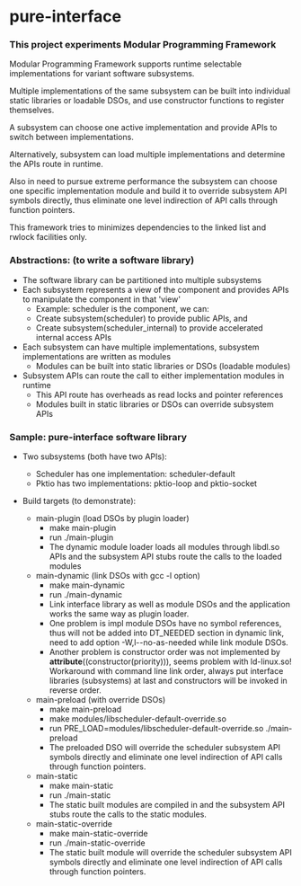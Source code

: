 # pure-interface

### This project experiments Modular Programming Framework

Modular Programming Framework supports runtime selectable
implementations for variant software subsystems.

Multiple implementations of the same subsystem can be built
into individual static libraries or loadable DSOs, and use
constructor functions to register themselves.

A subsystem can choose one active implementation and provide
APIs to switch between implementations.

Alternatively, subsystem can load multiple implementations
and determine the APIs route in runtime.

Also in need to pursue extreme performance the subsystem
can choose one specific implementation module and build it
to override subsystem API symbols directly, thus eliminate
one level indirection of API calls through function pointers.

This framework tries to minimizes dependencies to the linked
list and rwlock facilities only.

### Abstractions: (to write a software library)

* The software library can be partitioned into multiple subsystems
* Each subsystem represents a view of the component and provides APIs to
  manipulate the component in that 'view'
  * Example: scheduler is the component, we can:
  * Create subsystem(scheduler) to provide public APIs, and
  * Create subsystem(scheduler_internal) to provide accelerated internal access APIs
* Each subsystem can have multiple implementations, subsystem implementations
  are written as modules
  * Modules can be built into static libraries or DSOs (loadable modules)
* Subsystem APIs can route the call to either implementation modules in runtime
  * This API route has overheads as read locks and pointer references
  * Modules built in static libraries or DSOs can override subsystem APIs

### Sample: pure-interface software library

* Two subsystems (both have two APIs):
  * Scheduler has one implementation: scheduler-default
  * Pktio has two implementations: pktio-loop and pktio-socket

* Build targets (to demonstrate):
  * main-plugin (load DSOs by plugin loader)
    * make main-plugin
    * run ./main-plugin
    * The dynamic module loader loads all modules through libdl.so APIs
      and the subsystem API stubs route the calls to the loaded modules
  * main-dynamic (link DSOs with gcc -l option)
    * make main-dynamic
    * run ./main-dynamic
    * Link interface library as well as module DSOs and the application
      works the same way as plugin loader.
    * One problem is impl module DSOs have no symbol references, thus
      will not be added into DT_NEEDED section in dynamic link, need to
      add option -W,l--no-as-needed while link module DSOs.
    * Another problem is constructor order was not implemented by
      __attribute__((constructor(priority))), seems problem with ld-linux.so!
      Workaround with command line link order, always put interface libraries
      (subsystems) at last and constructors will be invoked in reverse order.
  * main-preload (with override DSOs)
    * make main-preload
    * make modules/libscheduler-default-override.so
    * run PRE_LOAD=modules/libscheduler-default-override.so ./main-preload
    * The preloaded DSO will override the scheduler subsystem API symbols
      directly and eliminate one level indirection of API calls through
      function pointers.
  * main-static
    * make main-static
    * run ./main-static
    * The static built modules are compiled in and the subsystem API stubs
      route the calls to the static modules.
  * main-static-override
    * make main-static-override
    * run ./main-static-override
    * The static built module will override the scheduler subsystem API
      symbols directly and eliminate one level indirection of API calls
      through function pointers.
